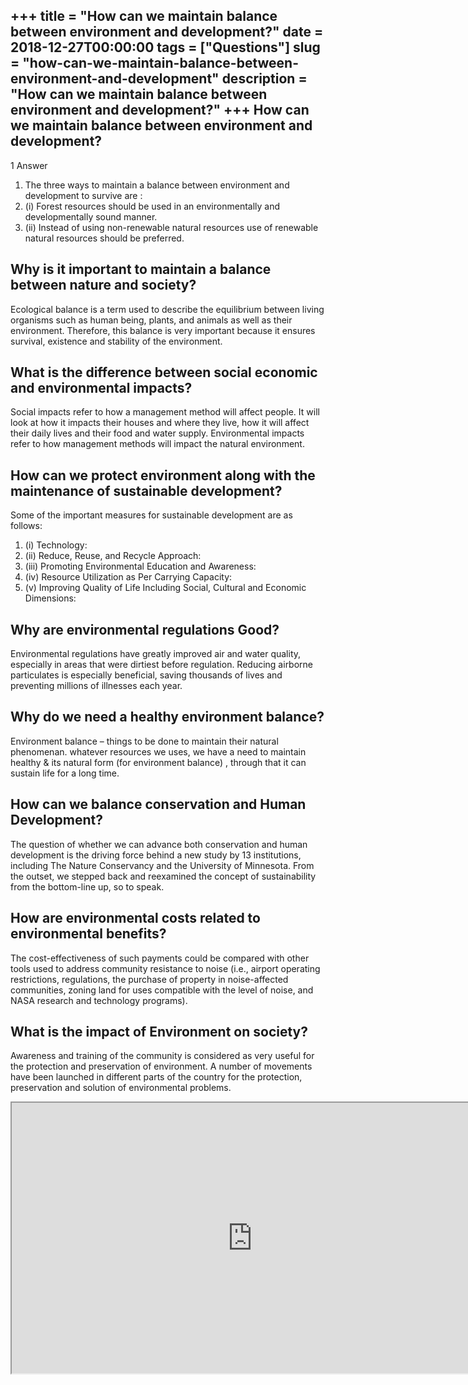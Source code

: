+++
title = "How can we maintain balance between environment and development?"
date = 2018-12-27T00:00:00
tags = ["Questions"]
slug = "how-can-we-maintain-balance-between-environment-and-development"
description = "How can we maintain balance between environment and development?"
+++
How can we maintain balance between environment and development?
----------------------------------------------------------------

1 Answer

1. The three ways to maintain a balance between environment and development to survive are :
2. (i) Forest resources should be used in an environmentally and developmentally sound manner.
3. (ii) Instead of using non-renewable natural resources use of renewable natural resources should be preferred.

Why is it important to maintain a balance between nature and society?
---------------------------------------------------------------------

Ecological balance is a term used to describe the equilibrium between living organisms such as human being, plants, and animals as well as their environment. Therefore, this balance is very important because it ensures survival, existence and stability of the environment.

What is the difference between social economic and environmental impacts?
-------------------------------------------------------------------------

Social impacts refer to how a management method will affect people. It will look at how it impacts their houses and where they live, how it will affect their daily lives and their food and water supply. Environmental impacts refer to how management methods will impact the natural environment.

How can we protect environment along with the maintenance of sustainable development?
-------------------------------------------------------------------------------------

Some of the important measures for sustainable development are as follows:

1. (i) Technology:
2. (ii) Reduce, Reuse, and Recycle Approach:
3. (iii) Promoting Environmental Education and Awareness:
4. (iv) Resource Utilization as Per Carrying Capacity:
5. (v) Improving Quality of Life Including Social, Cultural and Economic Dimensions:

Why are environmental regulations Good?
---------------------------------------

Environmental regulations have greatly improved air and water quality, especially in areas that were dirtiest before regulation. Reducing airborne particulates is especially beneficial, saving thousands of lives and preventing millions of illnesses each year.

Why do we need a healthy environment balance?
---------------------------------------------

Environment balance – things to be done to maintain their natural phenomenan. whatever resources we uses, we have a need to maintain healthy &amp; its natural form (for environment balance) , through that it can sustain life for a long time.

How can we balance conservation and Human Development?
------------------------------------------------------

The question of whether we can advance both conservation and human development is the driving force behind a new study by 13 institutions, including The Nature Conservancy and the University of Minnesota. From the outset, we stepped back and reexamined the concept of sustainability from the bottom-line up, so to speak.

How are environmental costs related to environmental benefits?
--------------------------------------------------------------

The cost-effectiveness of such payments could be compared with other tools used to address community resistance to noise (i.e., airport operating restrictions, regulations, the purchase of property in noise-affected communities, zoning land for uses compatible with the level of noise, and NASA research and technology programs).

What is the impact of Environment on society?
---------------------------------------------

Awareness and training of the community is considered as very useful for the protection and preservation of environment. A number of movements have been launched in different parts of the country for the protection, preservation and solution of environmental problems.

<iframe allow="accelerometer; autoplay; clipboard-write; encrypted-media; gyroscope; picture-in-picture" allowfullscreen="" class="__youtube_prefs__  epyt-is-override  no-lazyload" data-no-lazy="1" data-origheight="433" data-origwidth="770" data-skipgform_ajax_framebjll="" height="433" id="_ytid_30279" loading="lazy" src="https://www.youtube.com/embed/IF9YsVpZnSE?enablejsapi=1&autoplay=0&cc_load_policy=0&cc_lang_pref=&iv_load_policy=1&loop=0&modestbranding=0&rel=1&fs=1&playsinline=0&autohide=2&theme=dark&color=red&controls=1&" title="YouTube player" width="770"></iframe>